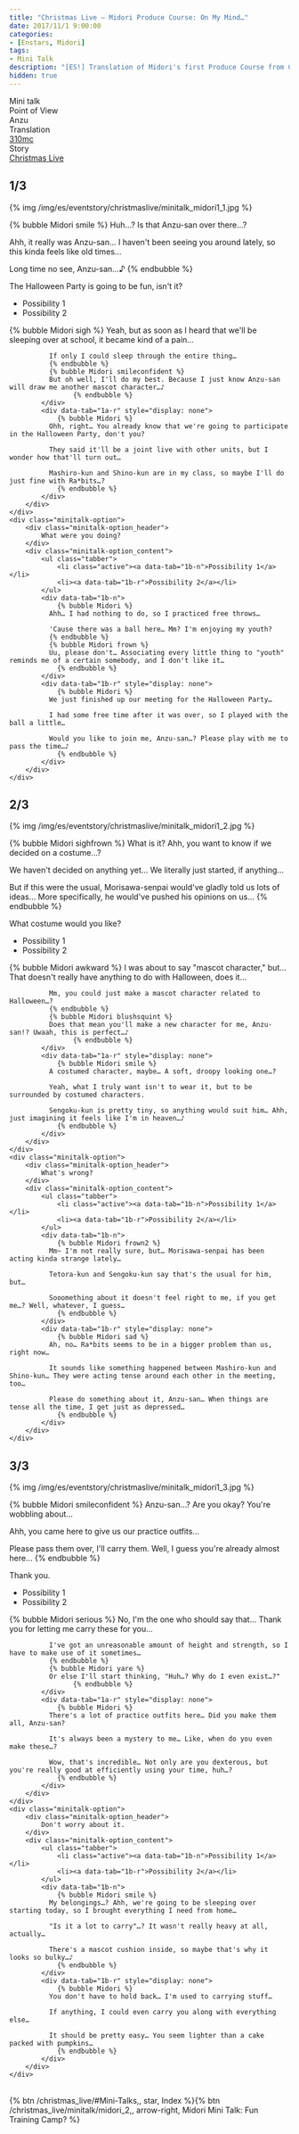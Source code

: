 ```yaml
---
title: "Christmas Live – Midori Produce Course: On My Mind…"
date: 2017/11/1 9:00:00
categories:
- [Enstars, Midori]
tags:
- Mini Talk
description: "[ES!] Translation of Midori's first Produce Course from Christmas Live. From Anzu's POV."
hidden: true
---
```

<div class="three-wrapper" style="--storyColor:#5ac189;--storyColor-rgb:90,193,137;--storyColor-h:147.4;--storyColor-s:45.4%;--storyColor-l:55.5%;">
    <div class="info-area">
        <div class="info">
            <div class="info-item characters">
                <div class="label">
                    Mini talk
                </div>
                <div class="value">
								<a href="/categories/Enstars/Midori" character="Midori"></a>
                </div>
            </div>
            <div class="info-item one">
                <div class="label">
                    Point of View
                </div>
                <div class="value">
                    Anzu
                </div>
            </div>
            <div class="info-item two">
                <div class="label">
                    Translation
                </div>
                <div class="value">
                    <a href="/about">310mc</a>
                </div>
            </div>
            <div class="info-item three">
                <div class="label">
                   Story
                </div>
                <div class="value">
                    <a href="/christmas_live">Christmas Live</a>
                </div>
            </div>
        </div>
    </div>
</div>

<!-- more -->

## <div mt="rare"></div> 1/3

{% img /img/es/eventstory/christmaslive/minitalk_midori1_1.jpg %}

{% bubble Midori smile %}
Huh…? Is that Anzu-san over there…?

Ahh, it really was Anzu-san… I haven't been seeing you around lately, so this kinda feels like old times…

Long time no see, Anzu-san…♪
{% endbubble %}

<div class="minitalk" character="Anzu">
    <div class="minitalk-option">
        <div class="minitalk-option_header">
            The Halloween Party is going to be fun, isn't it?
        </div>
        <div class="minitalk-option_content">
			<ul class="tabber">
				<li class="active"><a data-tab="1a-n">Possibility 1</a></li>
				<li><a data-tab="1a-r">Possibility 2</a></li>
			</ul>
			<div data-tab="1a-n">
            	{% bubble Midori sigh %}
              Yeah, but as soon as I heard that we'll be sleeping over at school, it became kind of a pain…

              If only I could sleep through the entire thing…
              {% endbubble %}
              {% bubble Midori smileconfident %}
              But oh well, I'll do my best. Because I just know Anzu-san will draw me another mascot character…♪
					{% endbubble %}
			</div>
			<div data-tab="1a-r" style="display: none">
            	{% bubble Midori %}
              Ohh, right… You already know that we're going to participate in the Halloween Party, don't you?

              They said it'll be a joint live with other units, but I wonder how that'll turn out…

              Mashiro-kun and Shino-kun are in my class, so maybe I'll do just fine with Ra*bits…?
				{% endbubble %}
			</div>
        </div>
    </div>
	<div class="minitalk-option">
        <div class="minitalk-option_header">
            What were you doing?
        </div>
        <div class="minitalk-option_content">
			<ul class="tabber">
				<li class="active"><a data-tab="1b-n">Possibility 1</a></li>
				<li><a data-tab="1b-r">Possibility 2</a></li>
			</ul>
			<div data-tab="1b-n">
            	{% bubble Midori %}
              Ahh… I had nothing to do, so I practiced free throws…

              'Cause there was a ball here… Mm? I'm enjoying my youth?
              {% endbubble %}
              {% bubble Midori frown %}
              Uu, please don't… Associating every little thing to "youth" reminds me of a certain somebody, and I don't like it…
				{% endbubble %}
			</div>
			<div data-tab="1b-r" style="display: none">
            	{% bubble Midori %}
              We just finished up our meeting for the Halloween Party…

              I had some free time after it was over, so I played with the ball a little…

              Would you like to join me, Anzu-san…? Please play with me to pass the time…♪
				{% endbubble %}
			</div>
        </div>
    </div>
</div>

## <div mt="rare"></div> 2/3

{% img /img/es/eventstory/christmaslive/minitalk_midori1_2.jpg %}

{% bubble Midori sighfrown %}
What is it? Ahh, you want to know if we decided on a costume…?

We haven't decided on anything yet… We literally just started, if anything…

But if this were the usual, Morisawa-senpai would've gladly told us lots of ideas… More specifically, he would've pushed his opinions on us…
{% endbubble %}

<div class="minitalk" character="Anzu">
    <div class="minitalk-option">
        <div class="minitalk-option_header">
            What costume would you like?
        </div>
        <div class="minitalk-option_content">
			<ul class="tabber">
				<li class="active"><a data-tab="1a-n">Possibility 1</a></li>
				<li><a data-tab="1a-r">Possibility 2</a></li>
			</ul>
			<div data-tab="1a-n">
            	{% bubble Midori awkward %}
              I was about to say "mascot character," but… That doesn't really have anything to do with Halloween, does it…

              Mm, you could just make a mascot character related to Halloween…?
              {% endbubble %}
              {% bubble Midori blushsquint %}
              Does that mean you'll make a new character for me, Anzu-san!? Uwaah, this is perfect…♪
					{% endbubble %}
			</div>
			<div data-tab="1a-r" style="display: none">
            	{% bubble Midori smile %}
              A costumed character, maybe… A soft, droopy looking one…?

              Yeah, what I truly want isn't to wear it, but to be surrounded by costumed characters.

              Sengoku-kun is pretty tiny, so anything would suit him… Ahh, just imagining it feels like I'm in heaven…♪
				{% endbubble %}
			</div>
        </div>
    </div>
	<div class="minitalk-option">
        <div class="minitalk-option_header">
            What's wrong?
        </div>
        <div class="minitalk-option_content">
			<ul class="tabber">
				<li class="active"><a data-tab="1b-n">Possibility 1</a></li>
				<li><a data-tab="1b-r">Possibility 2</a></li>
			</ul>
			<div data-tab="1b-n">
            	{% bubble Midori frown2 %}
              Mm~ I'm not really sure, but… Morisawa-senpai has been acting kinda strange lately…

              Tetora-kun and Sengoku-kun say that's the usual for him, but…

              Sooomething about it doesn't feel right to me, if you get me…? Well, whatever, I guess…
				{% endbubble %}
			</div>
			<div data-tab="1b-r" style="display: none">
            	{% bubble Midori sad %}
              Ah, no… Ra*bits seems to be in a bigger problem than us, right now…

              It sounds like something happened between Mashiro-kun and Shino-kun… They were acting tense around each other in the meeting, too…

              Please do something about it, Anzu-san… When things are tense all the time, I get just as depressed…
				{% endbubble %}
			</div>
        </div>
    </div>
</div>

## <div mt="rare"></div> 3/3

{% img /img/es/eventstory/christmaslive/minitalk_midori1_3.jpg %}

{% bubble Midori smileconfident %}
Anzu-san…? Are you okay? You're wobbling about…

Ahh, you came here to give us our practice outfits…

Please pass them over, I'll carry them. Well, I guess you're already almost here…
{% endbubble %}

<div class="minitalk" character="Anzu">
    <div class="minitalk-option">
        <div class="minitalk-option_header">
            Thank you.
        </div>
        <div class="minitalk-option_content">
			<ul class="tabber">
				<li class="active"><a data-tab="1a-n">Possibility 1</a></li>
				<li><a data-tab="1a-r">Possibility 2</a></li>
			</ul>
			<div data-tab="1a-n">
            	{% bubble Midori serious %}
              No, I'm the one who should say that… Thank you for letting me carry these for you…

              I've got an unreasonable amount of height and strength, so I have to make use of it sometimes…
              {% endbubble %}
              {% bubble Midori yare %}
              Or else I'll start thinking, "Huh…? Why do I even exist…?"
					{% endbubble %}
			</div>
			<div data-tab="1a-r" style="display: none">
            	{% bubble Midori %}
              There's a lot of practice outfits here… Did you make them all, Anzu-san?

              It's always been a mystery to me… Like, when do you even make these…?

              Wow, that's incredible… Not only are you dexterous, but you're really good at efficiently using your time, huh…?
				{% endbubble %}
			</div>
        </div>
    </div>
	<div class="minitalk-option">
        <div class="minitalk-option_header">
            Don't worry about it.
        </div>
        <div class="minitalk-option_content">
			<ul class="tabber">
				<li class="active"><a data-tab="1b-n">Possibility 1</a></li>
				<li><a data-tab="1b-r">Possibility 2</a></li>
			</ul>
			<div data-tab="1b-n">
            	{% bubble Midori smile %}
              My belongings…? Ahh, we're going to be sleeping over starting today, so I brought everything I need from home…

              "Is it a lot to carry"…? It wasn't really heavy at all, actually…

              There's a mascot cushion inside, so maybe that's why it looks so bulky…♪
				{% endbubble %}
			</div>
			<div data-tab="1b-r" style="display: none">
            	{% bubble Midori %}
              You don't have to hold back… I'm used to carrying stuff…

              If anything, I could even carry you along with everything else…

              It should be pretty easy… You seem lighter than a cake packed with pumpkins…
				{% endbubble %}
			</div>
        </div>
    </div>
</div>
<br>
<div toc>{% btn /christmas_live/#Mini-Talks,, star, Index %}{% btn /christmas_live/minitalk/midori_2,, arrow-right, Midori Mini Talk: Fun Training Camp? %}</div>
